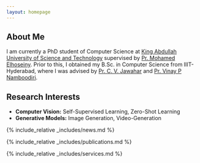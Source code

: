 ```yaml
---
layout: homepage
---
```


## About Me

I am currently a PhD student of Computer Science at [King Abdullah University of Science and Technology](https://www.kaust.edu.sa/en/) supervised by [Pr. Mohamed Elhoseiny](https://www.mohamed-elhoseiny.com/). Prior to this, I obtained my B.Sc. in Computer Science from IIIT-Hyderabad, where I was advised by [Pr. C. V. Jawahar](https://faculty.iiit.ac.in/~jawahar/) and [Pr. Vinay P Namboodiri](https://vinaypn.github.io/).

## Research Interests

- **Computer Vision:** Self-Supervised Learning, Zero-Shot Learning
- **Generative Models:** Image Generation, Video-Generation

{% include_relative _includes/news.md %}

{% include_relative _includes/publications.md %}

{% include_relative _includes/services.md %}
